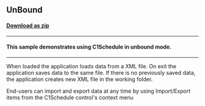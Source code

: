 ## UnBound
#### [Download as zip](https://minhaskamal.github.io/DownGit/#/home?url=https://github.com/GrapeCity/ComponentOne-WinForms-Samples/tree/master/NetFramework\Schedule\CS\UnBound)
____
#### This sample demonstrates using C1Schedule in unbound mode.
____
When loaded the application loads data from a  XML file. On exit the application saves data to the same file. If there is no previously saved data, the application creates new XML file in the working folder. 

End-users can import and export data at any time by using Import/Export items from the C1Schedule control's context menu 







